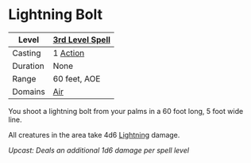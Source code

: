 # Lightning Bolt

| Level    | [3rd Level Spell](../../../Spell%20Level.md)        |
| -------- | --------------------------------------------------- |
| Casting  | 1 [Action](../../../../Game%20Procedures/Action.md) |
| Duration | None                                                |
| Range    | 60 feet, AOE                                        |
| Domains  | [Air](../../../Spell%20Domains/Air.md)              |


You shoot a lightning bolt from your palms in a 60 foot long, 5 foot wide line.

All creatures in the area take 4d6 [Lightning](../../../../Damage%20Types/Lightning.md) damage.


*Upcast: Deals an additional 1d6 damage per spell level*